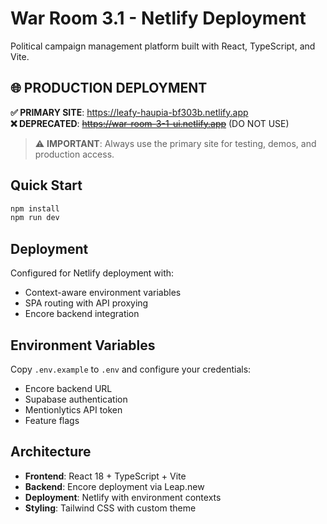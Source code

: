 # War Room 3.1 - Netlify Deployment

Political campaign management platform built with React, TypeScript, and Vite.

## 🌐 PRODUCTION DEPLOYMENT

**✅ PRIMARY SITE**: https://leafy-haupia-bf303b.netlify.app  
**❌ DEPRECATED**: ~~https://war-room-3-1-ui.netlify.app~~ (DO NOT USE)

> ⚠️ **IMPORTANT**: Always use the primary site for testing, demos, and production access.

## Quick Start

```bash
npm install
npm run dev
```

## Deployment

Configured for Netlify deployment with:
- Context-aware environment variables
- SPA routing with API proxying
- Encore backend integration

## Environment Variables

Copy `.env.example` to `.env` and configure your credentials:
- Encore backend URL
- Supabase authentication
- Mentionlytics API token
- Feature flags

## Architecture

- **Frontend**: React 18 + TypeScript + Vite
- **Backend**: Encore deployment via Leap.new
- **Deployment**: Netlify with environment contexts
- **Styling**: Tailwind CSS with custom theme